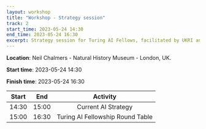 ```yaml
---
layout: workshop
title: "Workshop - Strategy session"
track: 2
start_time: 2023-05-24 14:30
end_time: 2023-05-24 16:30
excerpt: Strategy session for Turing AI Fellows, facilitated by UKRI and The Alan Turing Institute.’
---
```


**Location**: Neil Chalmers - Natural History Museum - London, UK.

**Start time**: 2023-05-24 14:30

**Finish time**: 2023-05-24 16:30

| Start     | End      | Activity                          |
|   :----:  |   :----: |   :----:                          |
| 14:30     | 15:00    | Current AI Strategy               |
| 15:00     | 16:30    | Turing AI Fellowship Round Table  |
